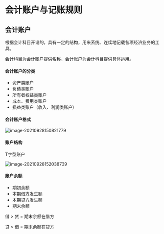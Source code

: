 # 会计账户与记账规则



## 会计账户

根据会计科目开设的，具有一定的结构，用来系统、连续地记载各项经济业务的工具。



会计科目为会计账户提供名称，会计账户为会计科目提供具体运用。



#### 会计账户的分类

* 资产类账户
* 负债类账户
* 所有者权益类账户
* 成本、费用类账户
* 损益类账户（收入、利润类账户）



#### 会计账户格式

![image-20210928150821779](C:\Users\alanngai\AppData\Roaming\Typora\typora-user-images\image-20210928150821779.png)



#### 账户结构

T字型账户

![image-20210928152038739](C:\Users\alanngai\AppData\Roaming\Typora\typora-user-images\image-20210928152038739.png)





#### 账户余额

* 期初余额
* 本期借方发生额
* 本期贷方发生额
* 期末余额



借 > 贷 = 期末余额在借方

贷 > 借 = 期末余额在贷方



